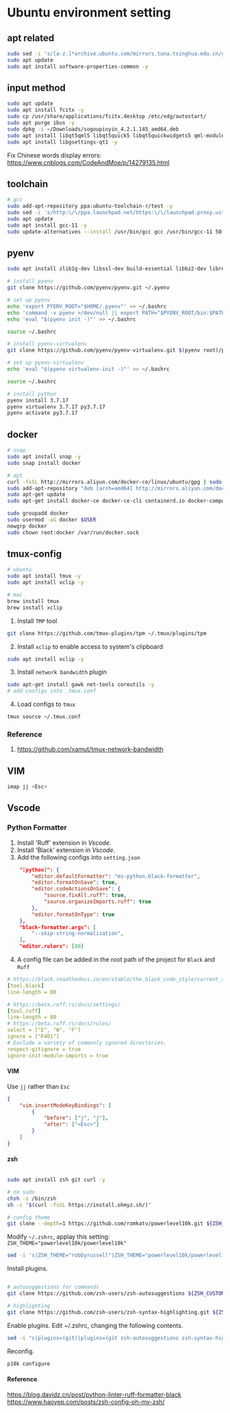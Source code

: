 # Ubuntu environment setting

## apt related
```bash
sudo sed -i 's/[a-z.]*archive.ubuntu.com/mirrors.tuna.tsinghua.edu.cn/g' /etc/apt/sources.list
sudo apt update
sudo apt install software-properties-common -y
```

## input method
```bash
sudo apt update
sudo apt install fcitx -y
sudo cp /usr/share/applications/fcitx.desktop /etc/xdg/autostart/
sudo apt purge ibus -y
sudo dpkg -i ~/Downloads/sogoupinyin_4.2.1.145_amd64.deb
sudo apt install libqt5qml5 libqt5quick5 libqt5quickwidgets5 qml-module-qtquick2 -y
sudo apt install libgsettings-qt1 -y
```
Fix Chinese words display errors: https://www.cnblogs.com/CodeAndMoe/p/14279135.html


## toolchain
```bash
# gcc
sudo add-apt-repository ppa:ubuntu-toolchain-r/test -y
sudo sed -i 's/http:\/\/ppa.launchpad.net/https:\/\/launchpad.proxy.ustclug.org/g' /etc/apt/sources.list.d/*.list
sudo apt update
sudo apt install gcc-11 -y
sudo update-alternatives --install /usr/bin/gcc gcc /usr/bin/gcc-11 50

```

## pyenv
```bash
sudo apt install zlib1g-dev libssl-dev build-essential libbz2-dev libreadline-dev libsqlite3-dev llvm libncurses5-dev xz-utils tk-dev libxml2-dev libxmlsec1-dev libffi-dev liblzma-dev

# install pyenv
git clone https://github.com/pyenv/pyenv.git ~/.pyenv

# set up pyenv
echo 'export PYENV_ROOT="$HOME/.pyenv"' >> ~/.bashrc
echo 'command -v pyenv >/dev/null || export PATH="$PYENV_ROOT/bin:$PATH"' >> ~/.bashrc
echo 'eval "$(pyenv init -)"' >> ~/.bashrc

source ~/.bashrc

# install pyenv-virtualenv
git clone https://github.com/pyenv/pyenv-virtualenv.git $(pyenv root)/plugins/pyenv-virtualenv

# set up pyenv-virtualenv
echo 'eval "$(pyenv virtualenv-init -)"' >> ~/.bashrc

source ~/.bashrc

# install python
pyenv install 3.7.17
pyenv virtualenv 3.7.17 py3.7.17
pyenv activate py3.7.17

```

## docker
```bash
# snap
sudo apt install snap -y
sudo snap install docker

# apt
curl -fsSL http://mirrors.aliyun.com/docker-ce/linux/ubuntu/gpg | sudo apt-key add -
sudo add-apt-repository "deb [arch=amd64] http://mirrors.aliyun.com/docker-ce/linux/ubuntu $(lsb_release -cs) stable"
sudo apt-get update
sudo apt-get install docker-ce docker-ce-cli containerd.io docker-compose-plugin

sudo groupadd docker
sudo usermod -aG docker $USER
newgrp docker
sudo chown root:docker /var/run/docker.sock
```


## tmux-config
```bash
# ubuntu
sudo apt install tmux -y
sudo apt install xclip -y

# mac
brew install tmux
brew install xclip
```

1. Install `TMP` tool
```bash
git clone https://github.com/tmux-plugins/tpm ~/.tmux/plugins/tpm
```
2. Install `xclip` to enable access to system's clipboard
```bash
sudo apt install xclip -y
```

3. Install `network bandwidth` plugin
```bash
sudo apt-get install gawk net-tools coreutils -y
# add configs into .tmux.conf
```

4. Load configs to `tmux`
```bash
tmux source ~/.tmux.conf
```

### Reference
1. https://github.com/xamut/tmux-network-bandwidth

## VIM

```bash
imap jj <Esc>
```




## Vscode

### Python Formatter

1. Install 'Ruff' extension in *Vscode*.
2. Install 'Black' extension in *Vscode*.
3. Add the following configs into `setting.json`
```json
    "[python]": {
        "editor.defaultFormatter": "ms-python.black-formatter",
        "editor.formatOnSave": true,
        "editor.codeActionsOnSave": {
            "source.fixAll.ruff": true,
            "source.organizeImports.ruff": true
        },
        "editor.formatOnType": true
    },
    "black-formatter.args": [
        "--skip-string-normalization",
    ],
    "editor.rulers": [80]
```
4. A config file can be added in the root path of the project for `Black` and `Ruff`

```yaml
# https://black.readthedocs.io/en/stable/the_black_code_style/current_style.html
[tool.black]
line-length = 80

# https://beta.ruff.rs/docs/settings/
[tool.ruff]
line-length = 80
# https://beta.ruff.rs/docs/rules/
select = ["E", "W", "F"]
ignore = ["F401"]
# Exclude a variety of commonly ignored directories.
respect-gitignore = true
ignore-init-module-imports = true
```
#### VIM
Use `jj` rather than `Esc`
```json
{
    "vim.insertModeKeyBindings": [
        {
            "before": ["j", "j"],
            "after": ["<Esc>"]
        }
    ]
}
```

#### zsh
```bash

sudo apt install zsh git curl -y

# no sudo
chsh -s /bin/zsh
sh -c "$(curl -fsSL https://install.ohmyz.sh/)"

# config theme
git clone --depth=1 https://github.com/romkatv/powerlevel10k.git ${ZSH_CUSTOM:-$HOME/.oh-my-zsh/custom}/themes/powerlevel10k
```
Modify `~/.zshrc`, applay this setting: `ZSH_THEME="powerlevel10k/powerlevel10k"`
```bash
sed -i 's|ZSH_THEME="robbyrussell"|ZSH_THEME="powerlevel10k/powerlevel10k"|g' ~/.zshrc
```

Install plugins.
```bash

# autosuggestions for commands
git clone https://github.com/zsh-users/zsh-autosuggestions ${ZSH_CUSTOM:-~/.oh-my-zsh/custom}/plugins/zsh-autosuggestions

# highlighting
git clone https://github.com/zsh-users/zsh-syntax-highlighting.git ${ZSH_CUSTOM:-~/.oh-my-zsh/custom}/plugins/zsh-syntax-highlighting 

```

Enable plugins.
Edit ~/.zshrc, changing the following contents.
```bash
sed -i "s|plugins=(git)|plugins=(git zsh-autosuggestions zsh-syntax-highlighting)|g" ~/.zshrc
```

Reconfig.
```bash
p10k configure
```

#### Reference
https://blog.davidz.cn/post/python-linter-ruff-formatter-black
<br>
https://www.haoyep.com/posts/zsh-config-oh-my-zsh/

